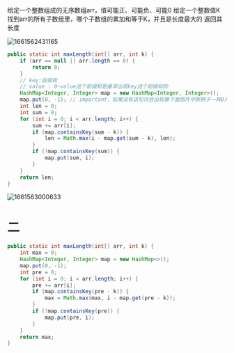 给定一个整数组成的无序数组arr，值可能正、可能负、可能0
给定一个整数值K
找到arr的所有子数组里，哪个子数组的累加和等于K，并且是长度最大的
返回其长度

![1661562431165](assets/1661562431165.png)



````java
public static int maxLength(int[] arr, int k) {
    if (arr == null || arr.length == 0) {
        return 0;
    }
    // key:前缀和
    // value : 0~value这个前缀和是最早出现key这个前缀和的
    HashMap<Integer, Integer> map = new HashMap<Integer, Integer>();
    map.put(0, -1); // important，如果没有这句将会出现像下面图片中那例子一样0开头的答案
    int len = 0;
    int sum = 0;
    for (int i = 0; i < arr.length; i++) {
        sum += arr[i];
        if (map.containsKey(sum - k)) {
            len = Math.max(i - map.get(sum - k), len);
        }
        if (!map.containsKey(sum)) {
            map.put(sum, i);
        }
    }
    return len;
}
````

![1661563000633](assets/1661563000633.png)





# 二

```java
public static int maxLength(int[] arr, int k) {
    int max = 0;
    HashMap<Integer, Integer> map = new HashMap<>();
    map.put(0, -1);
    int pre = 0;
    for (int i = 0; i < arr.length; i++) {
        pre += arr[i];
        if (map.containsKey(pre - k)) {
            max = Math.max(max, i - map.get(pre - k));
        }
        if (!map.containsKey(pre)) {
            map.put(pre, i);
        }
    }
    return max;
}
```

